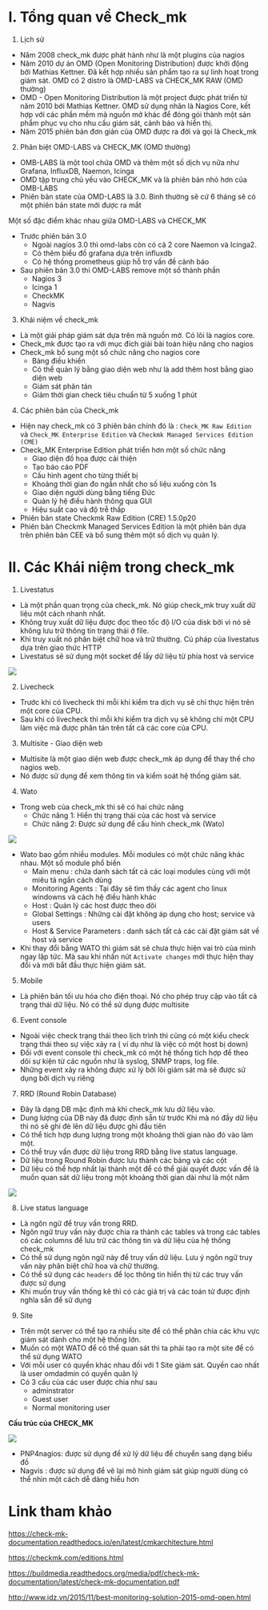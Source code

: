 # I. Tổng quan về Check_mk 
1. Lịch sử 
- Năm 2008 check_mk được phát hành như là một plugins của nagios 
- Năm 2010 dự án OMD (Open Monitoring Distribution) được khởi động bởi Mathias Kettner. Đã kết hợp nhiều sản phẩm tạo ra sự linh hoạt trong giám sát. OMD có 2 distro là OMD-LABS và CHECK_MK RAW (OMD thường)
- OMD - Open Monitoring Distribution là một project được phát triển từ năm 2010 bới Mathias Kettner. OMD sử dụng nhân là Nagios Core, kết hợp với các phần mềm mã nguồn mở khác để đóng gói thành một sản phẩm phục vụ cho nhu cầu giám sát, cảnh báo và hiển thị. 
- Năm 2015 phiên bản đơn giản của OMD được ra đời và gọi là Check_mk 

2.  Phân biệt OMD-LABS và  CHECK_MK (OMD thường)
- OMB-LABS là một tool chứa OMD và thêm một số  dịch vụ nữa như Grafana, InfluxDB, Naemon, Icinga 
- OMD tập trung chủ yếu vào CHECK_MK và là phiên bản nhỏ hơn của OMB-LABS
- Phiên bản state của OMD-LABS là 3.0. Bình thường sẽ cứ 6 tháng sẽ có một phiên bản state mới được ra mắt

Một số đặc điểm khác nhau giữa OMD-LABS và CHECK_MK
- Trước phiên bản 3.0 
    - Ngoài nagios 3.0 thì omd-labs còn có cả 2 core Naemon và Icinga2. 
    - Có thêm biểu đồ grafana dựa trên influxdb 
    - Có hệ thống prometheus giúp hỗ trợ vấn đề cảnh báo 
- Sau phiên bản 3.0 thì OMD-LABS remove một số thành phần 
    - Nagios 3 
    - Icinga 1
    - CheckMK
    - Nagvis

3. Khái niệm về check_mk 
- Là một giải pháp giám sát dựa trên mã nguồn mở. Có lõi là nagios core.
- Check_mk được tạo ra với mục đích giải bài toán hiệu năng cho nagios 
- Check_mk bổ sung một số chức năng cho nagios core 
    - Bảng điều khiển 
    - Có thể quản lý bằng giao diện web như là add thêm host bằng giao diện web
    - Giám sát phân tán 
    - Giảm thời gian check tiêu chuẩn từ 5 xuống 1 phút 

4. Các phiên bản của Check_mk 
- Hiện nay check_mk có 3 phiên bản chính đó là : `Check_MK Raw Edition` và `Check_MK Enterprise Edition` và  `Checkmk Managed Services Edition (CME) ` 
- Check_MK Enterprise Edition phát triển hơn một số chức năng
    - Giao diện đồ họa được cải thiện 
    - Tạo báo cáo PDF
    - Cấu hình agent cho từng thiết bị 
    - Khoảng thời gian đo ngắn nhất cho số liệu xuống còn 1s 
    - Giao diện người dùng bằng tiếng Đức 
    - Quản lý hệ điều hành thông qua GUI 
    - Hiệu suất cao và độ trễ thấp 
- Phiên bản state Checkmk Raw Edition (CRE) 1.5.0p20
- Phiên bản Checkmk Managed Services Edition là một phiên bản dựa trên phiên bản CEE và  bổ sung thêm một số dịch vụ quản lý. 

# II. Các Khái niệm trong check_mk 
1. Livestatus 
- Là một phần quan trọng của check_mk. Nó giúp check_mk truy xuất dữ liệu một cách nhanh nhất. 
- Không truy xuất dữ liệu được đọc theo tốc độ I/O của disk bởi vì nó sẽ không lưu trữ thông tin trạng thái ở file. 
- Khi truy xuất nó phân biệt chữ hoa và trữ thường. Cú pháp của livestatus dựa trên giao thức HTTP 
- Livestatus sẽ sử dụng một socket để lấy dữ liệu từ phía host và service 

![](../images/Tong_quan/screen_2.png)

2. Livecheck 
- Trước khi có livecheck thì mỗi khi kiểm tra dịch vụ sẽ chỉ thực hiện trên một core của CPU. 
- Sau khi có livecheck thì mỗi khi kiểm tra dịch vụ sẽ không chỉ một CPU làm việc mà được phân tán trên tất cả các core của CPU.


3. Multisite - Giao diện web 
- Multisite là một giao diện web được check_mk áp dụng để thay thế cho nagios web.
- Nó được sử dụng để xem thông tin và kiểm soát hệ thống giám sát.

4. Wato
- Trong web của check_mk thì sẽ có hai chức năng
    - Chức năng 1: Hiển thị trạng thái của các host và service 
    - Chức năng 2: Được sử dụng để cấu hình check_mk (Wato)

![](../images/Tong_quan/screenshot_5.png)

- Wato bao gồm nhiều modules. Mỗi modules có một chức năng khác nhau. Một số module phổ biến 
    - Main menu : chứa danh sách tất cả các loại modules cùng với một miêu tả ngắn cách dùng
    - Monitoring Agents	: Tại đây sẽ tìm thấy các agent cho linux windowns và cách hệ điều hành khác
    - Host : Quản lý các host được theo dõi 
    - Global Settings : Những cài đặt không áp dụng cho host; service và users
    - Host & Service Parameters	: danh sách tất cả các cài đặt giám sát về host và service 
- Khi thay đổi bằng WATO thì giám sát sẽ chưa thực hiện vai trò của mình ngay lập tức. Mà sau khi nhấn nút `Activate changes` mới thực hiện thay đổi và mới bắt đầu thực hiện giám sát. 

5. Mobile 
- Là phiên bản tối ưu hóa cho điện thoại. Nó cho phép truy cập vào tất cả trạng thái dữ liệu. Nó có thể sử dụng được multisite 

6. Event console 
- Ngoài việc check trạng thái theo lịch trình thì cũng có một kiểu check trạng thái theo sự việc xảy ra ( ví dụ như là việc có một host bị down)
- Đối với event console thì check_mk có một hệ thống tích hợp để theo dõi sự kiện từ các nguồn như là syslog, SNMP traps, log file. 
- Những event xảy ra không được xử lý bởi lõi giám sát mà sẽ được sử dụng bởi dịch vụ riêng 

7. RRD (Round Robin Database)
- Đây là dạng DB mặc định mà khi check_mk lưu dữ liệu vào. 
- Dung lượng của DB này đã được định sẵn từ trước Khi mà nó đầy dữ liệu thì nó sẽ ghi đè lên dữ liệu được ghi đầu tiên
- Có thể tích hợp dung lượng trong một khoảng thời gian nào đó vào làm một. 
- Có thể truy vấn được dữ liệu trong RRD bằng live status language. 
- Dữ liệu trong Round Robin được lưu thành các bảng và các cột
- Dữ liệu có thể hợp nhất lại thành một để có thể giải quyết được vấn đề là muốn quan sát dữ liệu trong một khoảng thời gian dài như là một năm 

![](../images/Tong_quan/screen_1.png)

8. Live status language 
- Là ngôn ngữ để truy vấn trong RRD. 
- Ngôn ngữ truy vấn này được chia ra thành các tables và trong các tables có các columns để lưu trữ các thông tin và dữ liệu của hệ thống check_mk 
- Có thể sử dụng ngôn ngữ này để truy vấn dữ liệu. Lưu ý ngôn ngữ truy vấn này phân biệt chữ hoa và chữ thường.
- Có thể sử dụng các `headers` để lọc thông tin hiển thị từ các truy vấn được sử dụng 
- Khi muốn truy vấn thống kê thì có các giá trị và các toán tử được định nghĩa sẵn để sử dụng 

9. Site
- Trên một server có thể tạo ra nhiều site để có thể phân chia các khu vực giám sát dành cho một hệ thống lớn. 
- Muốn có một WATO để có thể quan sát thì ta phải tạo ra một site để có thể sử dụng WATO 
- Với mỗi user có quyền khác nhau đối với 1 Site giám sát. Quyền cao nhất là user omdadmin có quyền quản lý 
- Có 3 cấu của các user được chia như sau 
    - adminstrator 
    - Guest user 
    - Normal monitoring user 

**Cấu trúc của CHECK_MK**

![](../images/Tong_quan/screen.png)

- PNP4nagios: được sử dụng để xử lý dữ liệu để chuyển sang dạng biểu đồ
- Nagvis : được sử dụng để vẽ lại mô hình giám sát giúp người dùng có thể nhìn một cách dễ dàng hiểu hơn



# Link tham khảo 
https://check-mk-documentation.readthedocs.io/en/latest/cmkarchitecture.html

https://checkmk.com/editions.html

https://buildmedia.readthedocs.org/media/pdf/check-mk-documentation/latest/check-mk-documentation.pdf

http://www.idz.vn/2015/11/best-monitoring-solution-2015-omd-open.html

